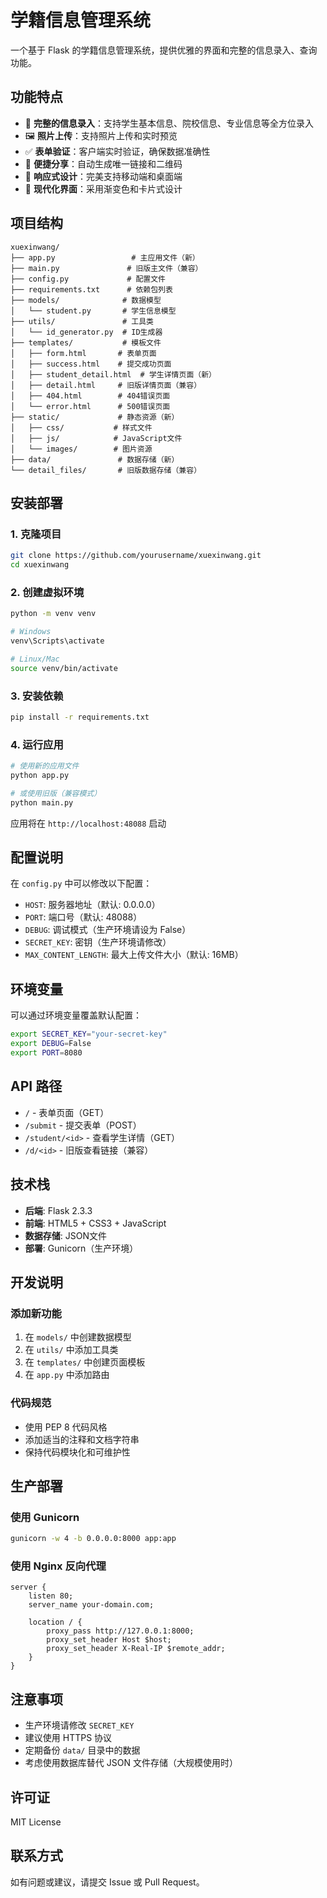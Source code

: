 # 学籍信息管理系统

一个基于 Flask 的学籍信息管理系统，提供优雅的界面和完整的信息录入、查询功能。

## 功能特点

- 📝 **完整的信息录入**：支持学生基本信息、院校信息、专业信息等全方位录入
- 🖼️ **照片上传**：支持照片上传和实时预览
- ✅ **表单验证**：客户端实时验证，确保数据准确性
- 🔗 **便捷分享**：自动生成唯一链接和二维码
- 📱 **响应式设计**：完美支持移动端和桌面端
- 🎨 **现代化界面**：采用渐变色和卡片式设计

## 项目结构

```
xuexinwang/
├── app.py                 # 主应用文件（新）
├── main.py               # 旧版主文件（兼容）
├── config.py             # 配置文件
├── requirements.txt      # 依赖包列表
├── models/              # 数据模型
│   └── student.py       # 学生信息模型
├── utils/               # 工具类
│   └── id_generator.py  # ID生成器
├── templates/           # 模板文件
│   ├── form.html       # 表单页面
│   ├── success.html    # 提交成功页面
│   ├── student_detail.html  # 学生详情页面（新）
│   ├── detail.html     # 旧版详情页面（兼容）
│   ├── 404.html        # 404错误页面
│   └── error.html      # 500错误页面
├── static/             # 静态资源（新）
│   ├── css/           # 样式文件
│   ├── js/            # JavaScript文件
│   └── images/        # 图片资源
├── data/               # 数据存储（新）
└── detail_files/       # 旧版数据存储（兼容）
```

## 安装部署

### 1. 克隆项目

```bash
git clone https://github.com/yourusername/xuexinwang.git
cd xuexinwang
```

### 2. 创建虚拟环境

```bash
python -m venv venv

# Windows
venv\Scripts\activate

# Linux/Mac
source venv/bin/activate
```

### 3. 安装依赖

```bash
pip install -r requirements.txt
```

### 4. 运行应用

```bash
# 使用新的应用文件
python app.py

# 或使用旧版（兼容模式）
python main.py
```

应用将在 `http://localhost:48088` 启动

## 配置说明

在 `config.py` 中可以修改以下配置：

- `HOST`: 服务器地址（默认: 0.0.0.0）
- `PORT`: 端口号（默认: 48088）
- `DEBUG`: 调试模式（生产环境请设为 False）
- `SECRET_KEY`: 密钥（生产环境请修改）
- `MAX_CONTENT_LENGTH`: 最大上传文件大小（默认: 16MB）

## 环境变量

可以通过环境变量覆盖默认配置：

```bash
export SECRET_KEY="your-secret-key"
export DEBUG=False
export PORT=8080
```

## API 路径

- `/` - 表单页面（GET）
- `/submit` - 提交表单（POST）
- `/student/<id>` - 查看学生详情（GET）
- `/d/<id>` - 旧版查看链接（兼容）

## 技术栈

- **后端**: Flask 2.3.3
- **前端**: HTML5 + CSS3 + JavaScript
- **数据存储**: JSON文件
- **部署**: Gunicorn（生产环境）

## 开发说明

### 添加新功能

1. 在 `models/` 中创建数据模型
2. 在 `utils/` 中添加工具类
3. 在 `templates/` 中创建页面模板
4. 在 `app.py` 中添加路由

### 代码规范

- 使用 PEP 8 代码风格
- 添加适当的注释和文档字符串
- 保持代码模块化和可维护性

## 生产部署

### 使用 Gunicorn

```bash
gunicorn -w 4 -b 0.0.0.0:8000 app:app
```

### 使用 Nginx 反向代理

```nginx
server {
    listen 80;
    server_name your-domain.com;

    location / {
        proxy_pass http://127.0.0.1:8000;
        proxy_set_header Host $host;
        proxy_set_header X-Real-IP $remote_addr;
    }
}
```

## 注意事项

- 生产环境请修改 `SECRET_KEY`
- 建议使用 HTTPS 协议
- 定期备份 `data/` 目录中的数据
- 考虑使用数据库替代 JSON 文件存储（大规模使用时）

## 许可证

MIT License

## 联系方式

如有问题或建议，请提交 Issue 或 Pull Request。